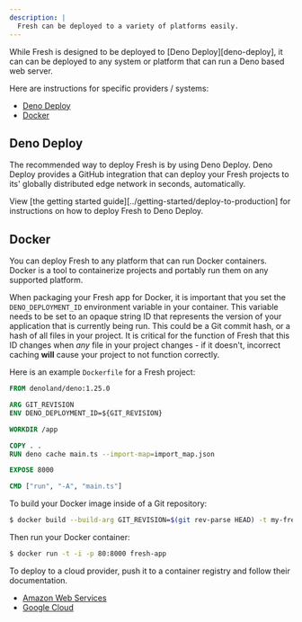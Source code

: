 ```yaml
---
description: |
  Fresh can be deployed to a variety of platforms easily.
---
```


While Fresh is designed to be deployed to [Deno Deploy][deno-deploy], it can can
be deployed to any system or platform that can run a Deno based web server.

Here are instructions for specific providers / systems:

- [Deno Deploy](#deno-deploy)
- [Docker](#docker)

## Deno Deploy

The recommended way to deploy Fresh is by using Deno Deploy. Deno Deploy
provides a GitHub integration that can deploy your Fresh projects to its'
globally distributed edge network in seconds, automatically.

View [the getting started guide][../getting-started/deploy-to-production] for
instructions on how to deploy Fresh to Deno Deploy.

## Docker

You can deploy Fresh to any platform that can run Docker containers. Docker is a
tool to containerize projects and portably run them on any supported platform.

When packaging your Fresh app for Docker, it is important that you set the
`DENO_DEPLOYMENT_ID` environment variable in your container. This variable needs
to be set to an opaque string ID that represents the version of your application
that is currently being run. This could be a Git commit hash, or a hash of all
files in your project. It is critical for the function of Fresh that this ID
changes when _any_ file in your project changes - if it doesn't, incorrect
caching **will** cause your project to not function correctly.

Here is an example `Dockerfile` for a Fresh project:

```dockerfile
FROM denoland/deno:1.25.0

ARG GIT_REVISION
ENV DENO_DEPLOYMENT_ID=${GIT_REVISION}

WORKDIR /app

COPY . .
RUN deno cache main.ts --import-map=import_map.json

EXPOSE 8000

CMD ["run", "-A", "main.ts"]
```

To build your Docker image inside of a Git repository:

```sh
$ docker build --build-arg GIT_REVISION=$(git rev-parse HEAD) -t my-fresh-app .
```

Then run your Docker container:

```sh
$ docker run -t -i -p 80:8000 fresh-app
```

To deploy to a cloud provider, push it to a container registry and follow their
documentation.

- [Amazon Web Services][aws-container-registry]
- [Google Cloud][gcp-container-registry]

[aws-container-registry]: https://docs.aws.amazon.com/AmazonECS/latest/userguide/create-container-image.html#create-container-image-push-ecr
[gcp-container-registry]: https://cloud.google.com/container-registry/docs/pushing-and-pulling
